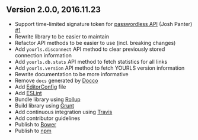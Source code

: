 ## Version 2.0.0, 2016.11.23

* Support time-limited signature token for [passwordless API](https://github.com/YOURLS/YOURLS/wiki/PasswordlessAPI) (Josh Panter) [#1](https://github.com/neocotic/yourls-api/issues/1)
* Rewrite library to be easier to maintain
* Refactor API methods to be easier to use (incl. breaking changes)
* Add `yourls.disconnect` API method to clear previously stored connection information
* Add `yourls.db.stats` API method to fetch statistics for all links
* Add `yourls.version` API method to fetch YOURLS version information
* Rewrite documentation to be more informative
* Remove `docs` generated by [Docco](https://jashkenas.github.io/docco/)
* Add [EditorConfig](http://editorconfig.org) file
* Add [ESLint](http://eslint.org)
* Bundle library using [Rollup](http://rollupjs.org)
* Build library using [Grunt](http://gruntjs.com)
* Add continuous integration using [Travis](http://travis-ci.org)
* Add contributor guidelines
* Publish to [Bower](http://bower.io)
* Publish to [npm](https://www.npmjs.org)
